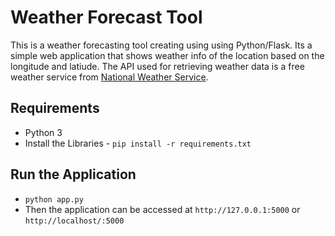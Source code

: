 # Weather Forecast Tool

This is a weather forecasting tool creating using using Python/Flask. Its a simple web application that shows weather info of the location based on the longitude and latiude. The API used for retrieving weather data is a free weather service from [National Weather Service](https://www.weather.gov/documentation/services-web-api&sa=D&source=calendar&ust=1641768438693965&usg=AOvVaw3OWCV8Z2DjkIpuF6eXz_L2).

## Requirements ##
* Python 3
* Install the Libraries - 
```pip install -r requirements.txt ```

## Run the Application ##
* ``` python app.py ```
* Then the application can be accessed at ``` http://127.0.0.1:5000 ``` or ``` http://localhost/:5000 ```
